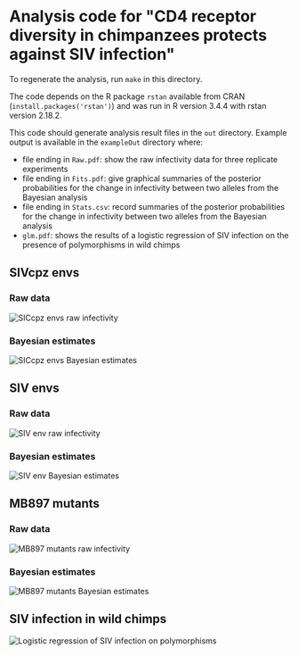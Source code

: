 # Analysis code for "CD4 receptor diversity in chimpanzees protects against SIV infection"

To regenerate the analysis, run `make` in this directory. 

The code depends on the R package `rstan` available from CRAN (`install.packages('rstan')`) and was run in R version 3.4.4 with rstan version 2.18.2.

This code should generate analysis result files in the `out` directory. Example output is available in the `exampleOut` directory where:
* file ending in `Raw.pdf`: show the raw infectivity data for three replicate experiments
* file ending in `Fits.pdf`: give graphical summaries of the posterior probabilities for the change in infectivity between two alleles from the Bayesian analysis
* file ending in `Stats.csv`: record summaries of the posterior probabilities for the change in infectivity between two alleles from the Bayesian analysis
* `glm.pdf`: shows the results of a logistic regression of SIV infection on the presence of polymorphisms in wild chimps


## SIVcpz envs
### Raw data
![SICcpz envs raw infectivity](exampleOut/cpzRaw.png)
### Bayesian estimates
![SICcpz envs Bayesian estimates](exampleOut/cpzFits.png)

## SIV envs
### Raw data
![SIV env raw infectivity](exampleOut/monkeyRaw.png)
### Bayesian estimates
![SIV env Bayesian estimates](exampleOut/monkeyFits.png)


## MB897 mutants
### Raw data
![MB897 mutants raw infectivity](exampleOut/mbRaw.png)
### Bayesian estimates
![MB897 mutants Bayesian estimates](exampleOut/mbFits.png)

## SIV infection in wild chimps
![Logistic regression of SIV infection on polymorphisms](exampleOut/glm.png)






